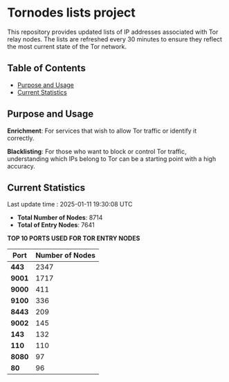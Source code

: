 # Tornodes lists project

This repository provides updated lists of IP addresses associated with Tor relay nodes. The lists are refreshed every 30 minutes to ensure they reflect the most current state of the Tor network.

## Table of Contents

- [Purpose and Usage](#purpose-and-usage)
- [Current Statistics](#current-statistics)


## Purpose and Usage

**Enrichment**: For services that wish to allow Tor traffic or identify it correctly.

**Blacklisting**: For those who want to block or control Tor traffic, understanding which IPs belong to Tor can be a starting point with a high accuracy.

## Current Statistics

Last update time : 2025-01-11 19:30:08 UTC

- **Total Number of Nodes**: 8714
- **Total of Entry Nodes**: 7641

**TOP 10 PORTS USED FOR TOR ENTRY NODES**

| **Port** | **Number of Nodes** |
|------|-----------------|
| **443**   | 2347  |
| **9001**   | 1717  |
| **9000**   | 411  |
| **9100**   | 336  |
| **8443**   | 209  |
| **9002**   | 145  |
| **143**   | 132  |
| **110**   | 110  |
| **8080**   | 97  |
| **80**   | 96  |

